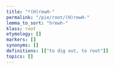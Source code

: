 ```yaml
---
title: "*(H)rewH-"
permalink: "/pie/root/(H)rewH-"
lemma_to_sort: "hrewh-"
klass: root
etymology: []
markers: []
synonyms: []
definitions: [["to dig out, to root"]]
topics: []
---
```

